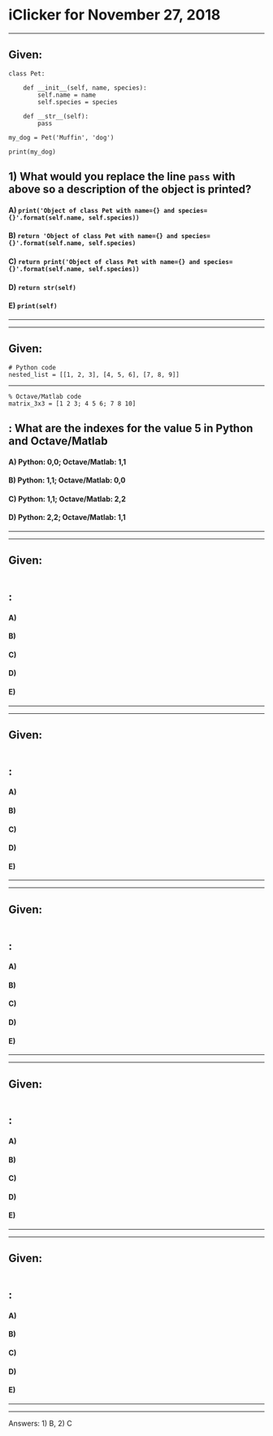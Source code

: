 
# iClicker for November 27, 2018

---
## Given:
```
class Pet:

    def __init__(self, name, species):
        self.name = name
        self.species = species
    
    def __str__(self):
        pass

my_dog = Pet('Muffin', 'dog')

print(my_dog)

```

## 1) What would you replace the line `pass` with above so a description of the object is printed?
#### A) `print('Object of class Pet with name={} and species={}'.format(self.name, self.species))`
#### B) `return 'Object of class Pet with name={} and species={}'.format(self.name, self.species)`
#### C) `return print('Object of class Pet with name={} and species={}'.format(self.name, self.species))`
#### D) `return str(self)`
#### E) `print(self)`

---

---

## Given:
```
# Python code
nested_list = [[1, 2, 3], [4, 5, 6], [7, 8, 9]]
```
---
```
% Octave/Matlab code
matrix_3x3 = [1 2 3; 4 5 6; 7 8 10]
```
## : What are the indexes for the value 5 in Python and Octave/Matlab
#### A) Python: 0,0; Octave/Matlab: 1,1
#### B) Python: 1,1; Octave/Matlab: 0,0
#### C) Python: 1,1; Octave/Matlab: 2,2
#### D) Python: 2,2; Octave/Matlab: 1,1

---

---

## Given:
```

```

## :
#### A) 
#### B) 
#### C) 
#### D) 
#### E) 

---

---

## Given:
```

```

## :
#### A) 
#### B) 
#### C) 
#### D) 
#### E) 

---

---

## Given:
```

```

## :
#### A) 
#### B) 
#### C) 
#### D) 
#### E) 

---

---

## Given:
```

```

## :
#### A) 
#### B) 
#### C) 
#### D) 
#### E) 

---

---

## Given:
```

```

## :
#### A) 
#### B) 
#### C) 
#### D) 
#### E) 

---

---

Answers: 1) B, 2) C
